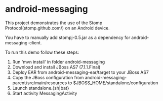 android-messaging
=================
This project demonstrates the use of the Stomp Protocol(stomp.github.com/) on an Android device.

You have to manually add stompj-0.5.jar as a dependency for android-messaging-client.

To run this demo follow these steps:
1) Run 'mvn install' in folder android-messaging
2) Download and install JBoss AS7 (7.1.1.Final)
3) Deploy EAR from android-messaging-ear/target to your JBoss AS7
4) Copy the JBoss configuration from android-messaging-parent/src/main/resources to $JBOSS_HOME/standalone/configuration
5) Launch standalone.{sh|bat}
6) Start activity MessagingActivity